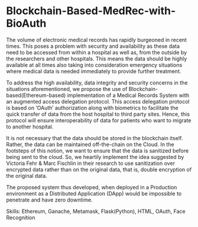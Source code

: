 # Blockchain-Based-MedRec-with-BioAuth
The volume of electronic medical records has rapidly burgeoned in recent times. This poses a problem with security and availability as these data need to be accessed from within a hospital as well as, from the outside by the researchers and other hospitals. This means the data should be highly available at all times also taking into consideration emergency situations where medical data is needed immediately to provide further treatment. 

To address the high availability, data integrity and security concerns in the situations aforementioned, we propose the use of Blockchain-based(Ethereum-based) implementation of a Medical Records System with an augmented access delegation protocol. This access delegation protocol is based on ‘OAuth’ authorization along with biometrics to facilitate the quick transfer of data from the host hospital to third party sites. Hence, this protocol will ensure
interoperability of data for patients who want to migrate to another hospital.

It is not necessary that the data should be stored in the blockchain itself. Rather, the data can be maintained off-the-chain on the Cloud. In the footsteps of this notion, we want to ensure that the data is sanitized before being sent to the cloud.
So, we heartily implement the idea suggested by Victoria Fehr & Marc Fischlin in their research to use sanitization over encrypted data rather than on the original data, that is, double encryption of the original data.

The proposed system thus developed, when deployed in a Production
environment as a Distributed Application (DApp) would be impossible to penetrate
and have zero downtime.

Skills: Ethereum, Ganache, Metamask, Flask(Python), HTML, OAuth, Face Recognition
